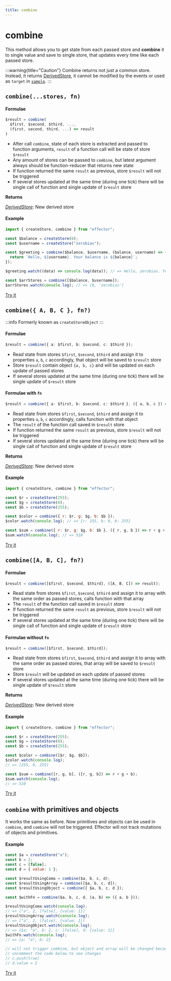 ```yaml
---
title: combine
---
```


# combine

This method allows you to get state from each passed store and **combine** it to single value and save to single store, that updates every time like each passed store.

:::warning{title="Caution"}
Combine returns not just a common store. Instead, it returns [DerivedStore](/api/effector/Store.md#derived-store), it cannot be modified by the events or used as `target` in [`sample`](/api/effector/sample.md).
:::

## `combine(...stores, fn)`

#### Formulae

```ts
$result = combine(
  $first, $second, $third, ...,
  (first, second, third, ...) => result
)
```

- After call `combine`, state of each store is extracted and passed to function arguments, `result` of a function call will be state of store `$result`
- Any amount of stores can be passed to `combine`, but latest argument always should be function-reducer that returns new state
- If function returned the same `result` as previous, store `$result` will not be triggered
- If several stores updated at the same time (during one tick) there will be single call of function and single update of `$result` store

**Returns**

[_DerivedStore_](/api/effector/Store.md#derived-store): New derived store

#### Example

```js
import { createStore, combine } from "effector";

const $balance = createStore(0);
const $username = createStore("zerobias");

const $greeting = combine($balance, $username, (balance, username) => {
  return `Hello, ${username}. Your balance is ${balance}`;
});

$greeting.watch((data) => console.log(data)); // => Hello, zerobias. Your balance is 0

const $arrStores = combine([$balance, $username]);
$arrStores.watch(console.log); // => [0, 'zerobias']
```

[Try it](https://share.effector.dev/jyX3NCLt)

## `combine({ A, B, C }, fn?)`

:::info
Formerly known as `createStoreObject`
:::

#### Formulae

```ts
$result = combine({ a: $first, b: $second, c: $third });
```

- Read state from stores `$first`, `$second`, `$third` and assign it to properties `a`, `b`, `c` accordingly, that object will be saved to `$result` store
- Store `$result` contain object `{a, b, c}` and will be updated on each update of passed stores
- If several stores updated at the same time (during one tick) there will be single update of `$result` store

#### Formulae with `fn`

```ts
$result = combine({ a: $first, b: $second, c: $third }, ({ a, b, c }) => result);
```

- Read state from stores `$first`, `$second`, `$third` and assign it to properties `a`, `b`, `c` accordingly, calls function with that object
- The `result` of the function call saved in `$result` store
- If function returned the same `result` as previous, store `$result` will not be triggered
- If several stores updated at the same time (during one tick) there will be single call of function and single update of `$result` store

**Returns**

[_DerivedStore_](/api/effector/Store.md#derived-store): New derived store

#### Example

```js
import { createStore, combine } from "effector";

const $r = createStore(255);
const $g = createStore(0);
const $b = createStore(255);

const $color = combine({ r: $r, g: $g, b: $b });
$color.watch(console.log); // => {r: 255, b: 0, b: 255}

const $sum = combine({ r: $r, g: $g, b: $b }, ({ r, g, b }) => r + g + b);
$sum.watch(console.log); // => 510
```

[Try it](https://share.effector.dev/9AckAVg7)

## `combine([A, B, C], fn?)`

#### Formulae

```ts
$result = combine([$first, $second, $third], ([A, B, C]) => result);
```

- Read state from stores `$first`, `$second`, `$third` and assign it to array with the same order as passed stores, calls function with that array
- The `result` of the function call saved in `$result` store
- If function returned the same `result` as previous, store `$result` will not be triggered
- If several stores updated at the same time (during one tick) there will be single call of function and single update of `$result` store

#### Formulae without `fn`

```ts
$result = combine([$first, $second, $third]);
```

- Read state from stores `$first`, `$second`, `$third` and assign it to array with the same order as passed stores, that array will be saved to `$result` store
- Store `$result` will be updated on each update of passed stores
- If several stores updated at the same time (during one tick) there will be single update of `$result` store

**Returns**

[_DerivedStore_](/api/effector/Store.md#derived-store): New derived store

#### Example

```js
import { createStore, combine } from "effector";

const $r = createStore(255);
const $g = createStore(0);
const $b = createStore(255);

const $color = combine([$r, $g, $b]);
$color.watch(console.log);
// => [255, 0, 255]

const $sum = combine([r, g, b], ([r, g, b]) => r + g + b);
$sum.watch(console.log);
// => 510
```

[Try it](https://share.effector.dev/ch4CKPrX)

## `combine` with primitives and objects

It works the same as before. Now primitives and objects can be used in `combine`, and `combine` will not be triggered. Effector will not track mutations of objects and primitives.

#### Example

```js
const $a = createStore("a");
const b = 2;
const c = [false];
const d = { value: 1 };

const $resultUsingComa = combine($a, b, c, d);
const $resultUsingArray = combine([$a, b, c, d]);
const $resultUsingObject = combine({ $a, b, c, d });

const $withFn = combine($a, b, c, d, (a, b) => ({ a, b }));

$resultUsingComa.watch(console.log);
// => ["a", 2, [false], {value: 1}]
$resultUsingArray.watch(console.log);
// => ["a", 2, [false], {value: 1}]
$resultUsingObject.watch(console.log);
// => {$a: "a", b: 2, c: [false], d: {value: 1}}
$withFn.watch(console.log);
// => {a: "a", b: 2}

// will not trigger combine, but object and array will be changed because of reference
// uncomment the code below to see changes
// c.push(true)
// d.value = 2
```

[Try it](https://share.effector.dev/XWk1lG4a)
